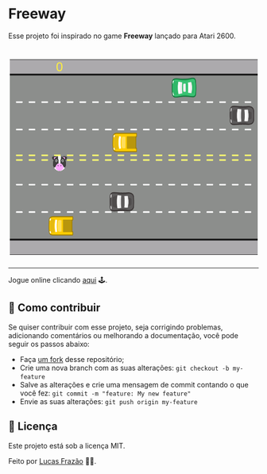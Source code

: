 <h1>Freeway</h1>

<p>Esse projeto foi inspirado no game <strong>Freeway</strong> lançado para Atari 2600.<p>

<h1 align="center" >
  <img src="./imagens/freeway.png" alt="freeway"/>
</h1>

---
Jogue online clicando [aqui](https://editor.p5js.org/lucasfraza0/present/4nyoDapbG) 🕹.

## 🎯 Como contribuir
Se quiser contribuir com esse projeto, seja corrigindo problemas, adicionando comentários ou melhorando a documentação, você pode seguir os passos abaixo:
* Faça [um fork](https://help.github.com/pt/github/getting-started-with-github/fork-a-repo) desse repositório;
* Crie uma nova branch com as suas alterações: `git checkout -b my-feature`
* Salve as alterações e crie uma mensagem de commit contando o que você fez: `git commit -m "feature: My new feature"`
* Envie as suas alterações: `git push origin my-feature`


## 📝 Licença
Este projeto está sob a licença MIT.

Feito por [Lucas Frazão](https://www.linkedin.com/in/lucas-fraz%C3%A3o/) 👋🏻.
